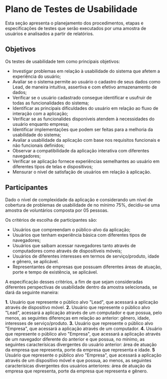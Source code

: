 # Plano de Testes de Usabilidade

Esta seção apresenta o planejamento dos procedimentos, etapas e especificações de testes que serão executados por uma amostra de usuários e analisados a partir de relatórios. 

## Objetivos

Os testes de usabilidade tem como principais objetivos:

- Investigar problemas em relação à usabilidade do sistema que afetem a experiência do usuário;
- Avaliar se o sistema permite ao usuário o cadastro de seus dados como Lead, de maneira intuitiva, assertiva e com efetivo armazenamento de dados;
- Verificar se o usuário cadastrado consegue identificar e usufruir de todas as funcionalidades do sistema;
- Identificar as principais dificuldades do usuário em relação ao fluxo de interação com a aplicação;
- Verificar se as funcionalides disponíveis atendem à necessidades do usuário enquanto empresa;
- Identificar implementações que podem ser feitas para a melhoria da usabilidade do sistema;
- Avaliar a usabilidade da aplicação com base nos requisitos funcionais e não funcionais definidos;
- Observar a compatibilidade da aplicação interativa com diferentes navegadores;
- Verificar se aplicação fornece experiências semelhantes ao usuário em diferentes tipos de telas e dispositivos;
- Mensurar o nível de satisfação de usuários em relação à aplicação.

## Participantes

Dado o nível de complexidade da aplicação e considerando um nível de cobertura de problemas de usabilidade de no mínimo 75%, decidiu-se uma amostra de voluntários composta por 05 pessoas. 

Os critérios de escolha de participantes são:

- Usuários que compreendam o público-alvo da aplicação;
- Usuários que tenham experiência básica com diferentes tipos de navegadores;
- Usuários que saibam acessar navegadores tanto através de computadores como através de dispositiveis móveis;
- Usuários de diferentes interesses em termos de serviço/produto, idade e gênero, se aplicável.
- Representantes de empresas que possuam diferentes áreas de atuação, porte e tempo de existência, se aplicável.

A especificação desses critérios, a fim de que sejam consideradas diferentes perspectivas de usabilidade dentro da amostra selecionada, se dará da seguinte maneira:

**1.** Usuário que represente o público alvo "Lead", que acessará a aplicação através de dispositivo móvel.
**2.** Usuário que represente o público alvo "Lead", acessará a aplicação através de um computador e que possua, pelo menos, as seguintes diferenças em relação ao anterior: gênero, idade, interesses de serviço/produto.
**3.** Usuário que represente o público alvo "Empresa", que acessará a aplicação através de um computador. 
**4.** Usuário que represente o público alvo "Empresa", que acessará a aplicação através de um navegador diferente do anterior e que possua, no mínimo, as seguintes caracterísicas divergentes do usuário anterior: área de atuação da empresa que representa, porte da empresa que representa e idade.
**5** Usuário que represente o público alvo "Empresa", que acessará a aplicação através de um dispositivo móvel e que possua, ao menos, as seguintes caracterísicas divergentes dos usuários anteriores: área de atuação da empresa que representa, porte da empresa que representa e gênero.





